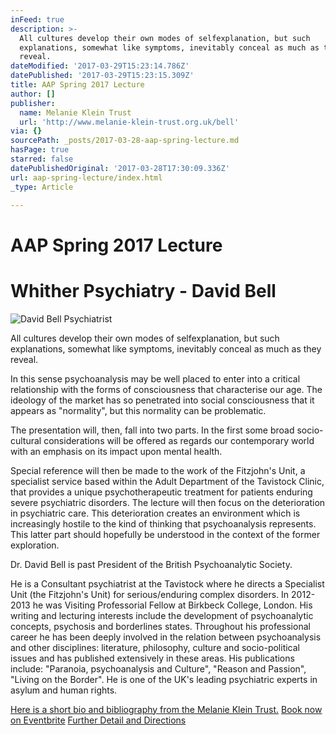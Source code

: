 ```yaml
---
inFeed: true
description: >-
  All cultures develop their own modes of selfexplanation, but such
  explanations, somewhat like symptoms, inevitably conceal as much as they
  reveal.
dateModified: '2017-03-29T15:23:14.786Z'
datePublished: '2017-03-29T15:23:15.309Z'
title: AAP Spring 2017 Lecture
author: []
publisher:
  name: Melanie Klein Trust
  url: 'http://www.melanie-klein-trust.org.uk/bell'
via: {}
sourcePath: _posts/2017-03-28-aap-spring-lecture.md
hasPage: true
starred: false
datePublishedOriginal: '2017-03-28T17:30:09.336Z'
url: aap-spring-lecture/index.html
_type: Article

---
```

# **AAP Spring 2017 Lecture**

# **Whither Psychiatry - David Bell**
![David Bell Psychiatrist](https://the-grid-user-content.s3-us-west-2.amazonaws.com/94eada76-e568-4d3f-981d-b9a9c834db9a.jpg)

All cultures develop their own modes of selfexplanation, but such explanations, somewhat like symptoms, inevitably conceal as much as they reveal.

In this sense psychoanalysis may be well placed to enter into a critical relationship with the forms of consciousness that characterise our age. The ideology of the market has so penetrated into social consciousness that it appears as "normality", but this normality can be problematic.

The presentation will, then, fall into two parts. In the first some broad socio-cultural considerations will be offered as regards our contemporary world with an emphasis on its impact upon mental health.

Special reference will then be made to the work of the Fitzjohn's Unit, a specialist service based within the Adult Department of the Tavistock Clinic, that provides a unique psychotherapeutic treatment for patients enduring severe psychiatric disorders. The lecture will then focus on the deterioration in psychiatric care. This deterioration creates an environment which is increasingly hostile to the kind of thinking that psychoanalysis represents. This latter part should hopefully be understood in the context of the former exploration.

Dr. David Bell is past President of the British Psychoanalytic Society.

He is a Consultant psychiatrist at the Tavistock where he directs a Specialist Unit (the Fitzjohn's Unit) for serious/enduring complex disorders. In 2012-2013 he was Visiting Professorial Fellow at Birkbeck College, London. His writing and lecturing interests include the development of psychoanalytic concepts, psychosis and borderlines states. Throughout his professional career he has been deeply involved in the relation between psychoanalysis and other disciplines: literature, philosophy, culture and socio-political issues and has published extensively in these areas. His publications include: "Paranoia, psychoanalysis and Culture", "Reason and Passion", "Living on the Border". He is one of the UK's leading psychiatric experts in asylum and human rights.

[Here is a short bio and bibliography from the Melanie Klein Trust.][0]
[Book now on Eventbrite][1]
[Further Detail and Directions][2]

[0]: http://www.melanie-klein-trust.org.uk/bell "bibliography"
[1]: https://www.eventbrite.co.uk/e/whither-psychiatry-david-bell-aap-spring-2017-lecture-tickets-32833276213
[2]: http://aapmembers.org/spring-lectureprogram-and-directions